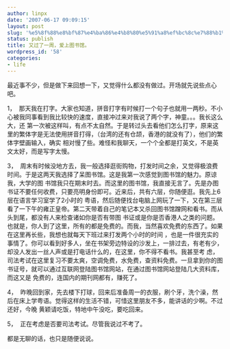 ```yaml
---
author: linpx
date: '2007-06-17 09:09:15'
layout: post
slug: '%e5%8f%88%e8%bf%87%e4%ba%86%e4%b8%80%e5%91%a8%ef%bc%8c%e7%88%b1%e4%b8%8a%e5%9b%be%e4%b9%a6%e9%a6%86%e3%80%82'
status: publish
title: 又过了一周，爱上图书馆。
wordpress_id: '58'
categories:
- life
---
```


最近事不少，但是做下来回想一下，又觉得什么都没有做过。开场就先说些点心吧。

1，  那天我在打字。大家也知道，拼音打字有时候打一个句子也就用一两秒。不小心被我同事看到我比较快的速度，直接冲过来对我说了两个字，神童。。。我长这么大，还
第一次被这样叫，有点不太自然。于是转过头去看他们怎么打字，原来这里的繁体字是无法使用拼音打得，（台湾的还有仓颉，香港的就没有了），他们的繁体字壁画输入，确实
相对慢了些。难怪和我聊天，一个个全都是打英文，不是英文太好，而是写字太慢。

  
  

3，  周末有时候没地方去，我一般选择逛街购物，打发时间之余，又觉得极浪费时间。于是这两天我选择了呆图书馆。这是我第一次感觉到图书馆的魅力。原谅我，大学的图
书馆我只在期末时去。而这里的图书馆，我直接无言了。先是办图书证不要任何收费，只要亮明身份即可。近来后，共有六层，你随便逛。我先上6层在语言学习室学了2小时的
粤语，然后随便找台电脑上网玩了一下，又在第三层看了一下午的雍正皇帝。第二天带着自己的笔记本又杀回图书馆蹭网和看书。而从头到尾，都没有人来检查诸如你是否有带图
书证或是你是否香港人之类的问题。也就是，你人到了这里，所有的都是免费的。而我，当然喜欢免费的东西了。如果在这里再长些，我想也就每天下班过来打发两个小时的时间
，也是一件很充实的事情了。你可以看到好多人，坐在书架旁边特设的沙发上，一排过去，有老有少，却没人发出一丝人声或是打电话什么的，在这里，你不得不看书。我甚至考
虑，司法考试在这里复习不要太爽，空调免费，水免费，查资料免费。一旦拿到你的图书证号，就可以通过互联网登陆图书馆网站，在通过图书馆网站登陆几大资料库，而这又是
免费的，连国内的期刊网都有，赚死了。

4，  昨晚回到家，先去楼下打球，回来后准备周一的衣服，刷个牙，洗个澡，然后在床上学粤语。觉得这样的生活不错，可惜这里朋友不多，能讲话的少啊。不过还好，今晚
黄颖请吃饭，特地中午没吃，要吃回来。

5，  正在考虑是否要司法考试。尽管我说过不考了。


都是无聊的话，也只是随便说说。


